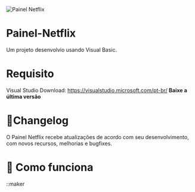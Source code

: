 <img src="https://uploaddeimagens.com.br/images/002/974/124/full/Capturar.PNG?1606015761" alt="Painel Netflix" style="max-width:100%;">


# Painel-Netflix

Um projeto desenvolvio usando Visual Basic.

# Requisito

Visual Studio 
Download: https://visualstudio.microsoft.com/pt-br/
<strong>Baixe a última versão </strong>

# 📜Changelog

O Painel Netflix recebe atualizações de acordo com seu desenvolvimento, com novos recursos, melhorias e bugfixes.

# 📖 Como funciona

::maker 
